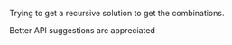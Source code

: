 Trying to get a recursive solution to get the combinations.

Better API suggestions are appreciated
